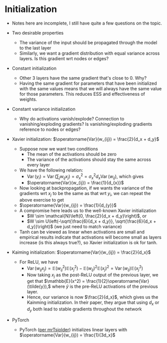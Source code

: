 # Initialization

* Notes here are incomplete, I still have quite a few questions on the topic. 

* Two desirable properties
    * The variance of the input should be propagated through the model to the last layer
    * Similarly, we want a gradient distribution with equal variance across layers. Is this gradient wrt nodes or edges?
* Constant initialization
  * Other 3 layers have the same gradient that's close to 0. Why? 
  * Having the same gradient for parameters that have been initialized with the same values means that we will always have the same value for those parameters. This reduces ESS and effectiveness of weights.
* Constant variance initialization
  * Why do activations vanish/explode? Connection to vanishing/exploding gradients? Is vanishing/exploding gradients reference to nodes or edges?
* Xavier initialization: $\operatorname{Var}(w_{ij}) = \frac{2}{d_x + d_y}$
  * Suppose now we want two conditions 
    * The mean of the activations should be zero 
    * The variance of the activations should stay the same across every layer
  * We have the following relation:
    * $\operatorname{Var}(y_i) = \operatorname{Var}(\sum_j w_{ij}x_j) = \sigma_x^2 = \sigma_x^2 d_{x} \operatorname{Var}(w_{ij})$, which gives
    * $\operatorname{Var}(w_{ij}) = \frac{1}{d_{x}}$
  * Now looking at backpropagation, if we wants the variance of the gradients wrt $x_j$ to be the same as that wrt $y_i$, we can repeat the above exercise to get
  * $\operatorname{Var}(w_{ij}) = \frac{1}{d_{y}}$
  * A compromise here leads us to the well-known Xavier initialization 
    * $W \sim \mathcal{N}\left(0, \frac{2}{d_x + d_y}\right)$, or 
    * $W \sim U\left(-\sqrt{\frac{6}{d_x + d_y}}, \sqrt{\frac{6}{d_x + d_y}}\right)$ (we just need to match variance)
  * Tanh can be viewed as linear when activations are small and empirical results indicate that activations will become small as layers increase (is this always true?), so Xavier initialization is ok for tanh. 
* Kaiming initialization: $\operatorname{Var}(w_{ij}) = \frac{2}{d_x}$
  * For ReLU, we have
    * $\operatorname{Var}(w_{ij}x_j) = \mathbb{E}(w_{ij}^2)\mathbb{E}(x_{j}^2) - \mathbb{E}(w_{ij})^2\mathbb{E}(x_{j})^2 = \operatorname{Var}(w_{ij})\mathbb{E}(x_{j}^2)$
    * Now taking $x_j$ as the post-ReLU output of the previous layer, we get that $\mathbb{E}(x^2) = \frac{1}{2}\operatorname{Var}(\tilde{y}),$ where $\tilde{y}$ is the pre-ReLU activations of the previous layer. 
    * Hence, our variance is now $\frac{2}{d_x}$, which gives us the Kainming initialization. In their paper, they argue that using $d_x$ or $d_y$ both lead to stable gradients throughout the network
* PyTorch
  * PyTorch ([per mrTsjolder](https://discuss.pytorch.org/t/how-are-layer-weights-and-biases-initialized-by-default/13073/33)) initializes linear layers with $\operatorname{Var}(w_{ij}) = \frac{1}{3d_x}$